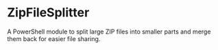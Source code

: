 # ZipFileSplitter
A PowerShell module to split large ZIP files into smaller parts and merge them back for easier file sharing.
